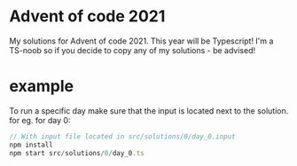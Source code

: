 # Advent of code 2021

My solutions for Advent of code 2021.
This year will be Typescript!
I'm a TS-noob so if you decide to copy any of my solutions - be advised!

# example
To run a specific day make sure that the input is located next to the solution. for eg. for day 0:

``` js
// With input file located in src/solutions/0/day_0.input
npm install
npm start src/solutions/0/day_0.ts
```

